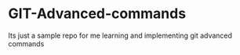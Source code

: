 # GIT-Advanced-commands
Its just a sample repo for me learning and implementing git advanced commands

